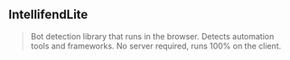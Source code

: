 ## IntellifendLite
> Bot detection library that runs in the browser. Detects automation tools and frameworks. No server required, runs 100% on the client.